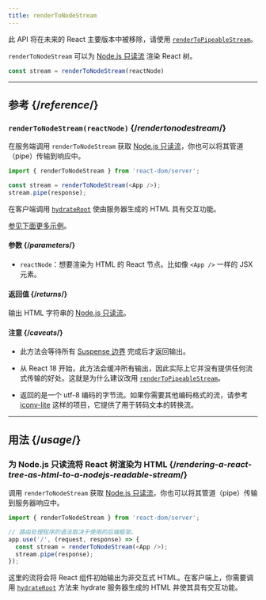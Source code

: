 ```yaml
---
title: renderToNodeStream
---
```


<Deprecated>

此 API 将在未来的 React 主要版本中被移除，请使用 [`renderToPipeableStream`](/reference/react-dom/server/renderToPipeableStream)。

</Deprecated>

<Intro>

`renderToNodeStream` 可以为 [Node.js 只读流](https://nodejs.org/api/stream.html#readable-streams) 渲染 React 树。

```js
const stream = renderToNodeStream(reactNode)
```

</Intro>

<InlineToc />

---

## 参考 {/*reference*/}

### `renderToNodeStream(reactNode)` {/*rendertonodestream*/}

在服务端调用 `renderToNodeStream` 获取 [Node.js 只读流](https://nodejs.org/api/stream.html#readable-streams)，你也可以将其管道（pipe）传输到响应中。

```js
import { renderToNodeStream } from 'react-dom/server';

const stream = renderToNodeStream(<App />);
stream.pipe(response);
```

在客户端调用 [`hydrateRoot`](/reference/react-dom/client/hydrateRoot) 使由服务器生成的 HTML 具有交互功能。

[参见下面更多示例](#usage)。

#### 参数 {/*parameters*/}

* `reactNode`：想要渲染为 HTML 的 React 节点。比如像 `<App />` 一样的 JSX 元素。

#### 返回值 {/*returns*/}

输出 HTML 字符串的 [Node.js 只读流](https://nodejs.org/api/stream.html#readable-streams)。

#### 注意 {/*caveats*/}

* 此方法会等待所有 [Suspense 边界](/reference/react/Suspense) 完成后才返回输出。

* 从 React 18 开始，此方法会缓冲所有输出，因此实际上它并没有提供任何流式传输的好处。这就是为什么建议改用 [`renderToPipeableStream`](/reference/react-dom/server/renderToPipeableStream)。

* 返回的是一个 utf-8 编码的字节流。如果你需要其他编码格式的流，请参考 [iconv-lite](https://www.npmjs.com/package/iconv-lite) 这样的项目，它提供了用于转码文本的转换流。

---

## 用法 {/*usage*/}

### 为 Node.js 只读流将 React 树渲染为 HTML {/*rendering-a-react-tree-as-html-to-a-nodejs-readable-stream*/}

调用 `renderToNodeStream` 获取 [Node.js 只读流](https://nodejs.org/api/stream.html#readable-streams)，你也可以将其管道（pipe）传输到服务器响应中。

```js {5-6}
import { renderToNodeStream } from 'react-dom/server';

// 路由处理程序的语法取决于使用的后端框架。
app.use('/', (request, response) => {
  const stream = renderToNodeStream(<App />);
  stream.pipe(response);
});
```

这里的流将会将 React 组件初始输出为非交互式 HTML。在客户端上，你需要调用 [`hydrateRoot`](/reference/react-dom/client/hydrateRoot) 方法来 hydrate 服务器生成的 HTML 并使其具有交互功能。
